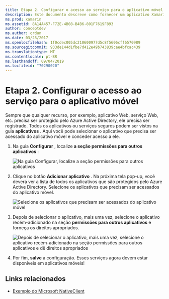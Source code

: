 ```yaml
---
title: Etapa 2. Configurar o acesso ao serviço para o aplicativo móvel
description: Este documento descreve como fornecer um aplicativo Xamarin com acesso a um aplicativo do Azure protegido por Azure Active Directory.
ms.prod: xamarin
ms.assetid: 8A14A457-F72E-4B08-B4B6-801F7619F893
author: conceptdev
ms.author: crdun
ms.date: 03/23/2017
ms.openlocfilehash: 1f0cdec005dc210600977d5c8f5606cff6570989
ms.sourcegitcommit: 933de144d1fbe7d412e49b743839cae4bfcac439
ms.translationtype: MT
ms.contentlocale: pt-BR
ms.lasthandoff: 09/04/2019
ms.locfileid: "70290020"
---
```

# <a name="step-2-configure-service-access-for-mobile-application"></a>Etapa 2. Configurar o acesso ao serviço para o aplicativo móvel

Sempre que qualquer recurso, por exemplo, aplicativo Web, serviço Web, etc. precisa ser protegido pelo Azure Active Directory, ele precisa ser registrado. Todos os aplicativos ou serviços seguros podem ser vistos na guia **aplicativos** . Aqui você pode selecionar o aplicativo que precisa ser acessado do aplicativo móvel e conceder acesso a ele.

1. Na guia **Configurar** , localize **a seção permissões para outros aplicativos** :

   ![](configure-images/2.1-configure.png "Na guia Configurar, localize a seção permissões para outros aplicativos")

2. Clique no botão **Adicionar aplicativo** . Na próxima tela pop-up, você deverá ver a lista de todos os aplicativos que são protegidos pelo Azure Active Directory. Selecione os aplicativos que precisam ser acessados do aplicativo móvel.

   ![](configure-images/2.2-add-application.png "Selecione os aplicativos que precisam ser acessados do aplicativo móvel")

3. Depois de selecionar o aplicativo, mais uma vez, selecione o aplicativo recém-adicionado na seção **permissões para outros aplicativos** e forneça os direitos apropriados.

   ![](configure-images/2.3-permissions.png "Depois de selecionar o aplicativo, mais uma vez, selecione o aplicativo recém-adicionado na seção permissões para outros aplicativos e dê direitos apropriados")

4. Por fim, **salve** a configuração. Esses serviços agora devem estar disponíveis em aplicativos móveis!



## <a name="related-links"></a>Links relacionados

- [Exemplo do Microsoft NativeClient](https://github.com/AzureADSamples/NativeClient-MultiTarget-DotNet)
